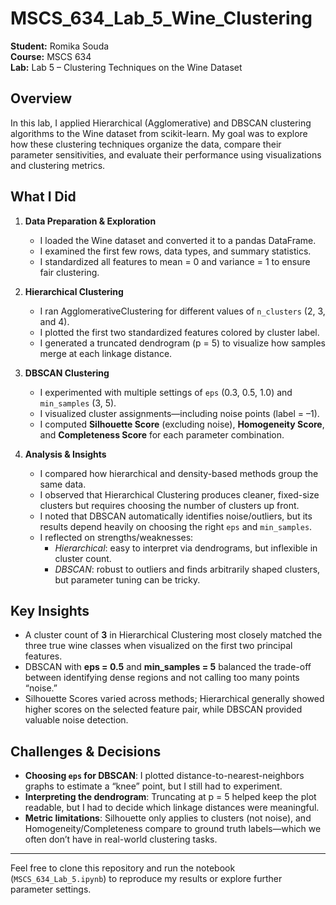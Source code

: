 # MSCS_634_Lab_5_Wine_Clustering

**Student:** Romika Souda  
**Course:** MSCS 634  
**Lab:** Lab 5 – Clustering Techniques on the Wine Dataset  

## Overview  
In this lab, I applied Hierarchical (Agglomerative) and DBSCAN clustering algorithms to the Wine dataset from scikit-learn. My goal was to explore how these clustering techniques organize the data, compare their parameter sensitivities, and evaluate their performance using visualizations and clustering metrics.

## What I Did  
1. **Data Preparation & Exploration**  
   - I loaded the Wine dataset and converted it to a pandas DataFrame.  
   - I examined the first few rows, data types, and summary statistics.  
   - I standardized all features to mean = 0 and variance = 1 to ensure fair clustering.  

2. **Hierarchical Clustering**  
   - I ran AgglomerativeClustering for different values of `n_clusters` (2, 3, and 4).  
   - I plotted the first two standardized features colored by cluster label.  
   - I generated a truncated dendrogram (p = 5) to visualize how samples merge at each linkage distance.  

3. **DBSCAN Clustering**  
   - I experimented with multiple settings of `eps` (0.3, 0.5, 1.0) and `min_samples` (3, 5).  
   - I visualized cluster assignments—including noise points (label = –1).  
   - I computed **Silhouette Score** (excluding noise), **Homogeneity Score**, and **Completeness Score** for each parameter combination.  

4. **Analysis & Insights**  
   - I compared how hierarchical and density-based methods group the same data.  
   - I observed that Hierarchical Clustering produces cleaner, fixed-size clusters but requires choosing the number of clusters up front.  
   - I noted that DBSCAN automatically identifies noise/outliers, but its results depend heavily on choosing the right `eps` and `min_samples`.  
   - I reflected on strengths/weaknesses:  
     - *Hierarchical*: easy to interpret via dendrograms, but inflexible in cluster count.  
     - *DBSCAN*: robust to outliers and finds arbitrarily shaped clusters, but parameter tuning can be tricky.

## Key Insights  
- A cluster count of **3** in Hierarchical Clustering most closely matched the three true wine classes when visualized on the first two principal features.  
- DBSCAN with **eps = 0.5** and **min_samples = 5** balanced the trade-off between identifying dense regions and not calling too many points “noise.”  
- Silhouette Scores varied across methods; Hierarchical generally showed higher scores on the selected feature pair, while DBSCAN provided valuable noise detection.

## Challenges & Decisions  
- **Choosing `eps` for DBSCAN**: I plotted distance-to-nearest-neighbors graphs to estimate a “knee” point, but I still had to experiment.  
- **Interpreting the dendrogram**: Truncating at p = 5 helped keep the plot readable, but I had to decide which linkage distances were meaningful.  
- **Metric limitations**: Silhouette only applies to clusters (not noise), and Homogeneity/Completeness compare to ground truth labels—which we often don’t have in real-world clustering tasks.

---

Feel free to clone this repository and run the notebook (`MSCS_634_Lab_5.ipynb`) to reproduce my results or explore further parameter settings.  
